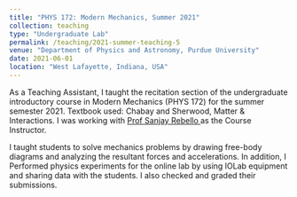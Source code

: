 ```yaml
---
title: "PHYS 172: Modern Mechanics, Summer 2021"
collection: teaching
type: "Undergraduate Lab"
permalink: /teaching/2021-summer-teaching-5
venue: "Department of Physics and Astronomy, Purdue University"
date: 2021-06-01
location: "West Lafayette, Indiana, USA"
---
```


As a Teaching Assistant, I taught the recitation section of the undergraduate introductory course in Modern Mechanics (PHYS 172) for the summer semester 2021. Textbook used: Chabay and Sherwood, Matter & Interactions. I was working with <a href="https://www.physics.purdue.edu/people/faculty/rebellos.php">Prof Sanjay Rebello </a> as the Course Instructor.

I taught students to solve mechanics problems by drawing free-body diagrams and analyzing the resultant forces and accelerations. In addition, I Performed physics experiments for the online lab by using IOLab equipment and sharing data with the students. I also checked and graded their submissions. 

